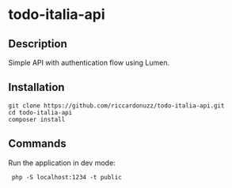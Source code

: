 
# todo-italia-api

## Description
Simple API with authentication flow using Lumen.

## Installation

    git clone https://github.com/riccardonuzz/todo-italia-api.git
    cd todo-italia-api
    composer install

## Commands
Run the application in dev mode:

     php -S localhost:1234 -t public